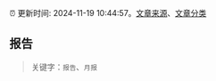 :alarm_clock: 更新时间: 2024-11-19 10:44:57。[文章来源](/README.md)、[文章分类](/TAGS.md)

## 报告


> 关键字：`报告`、`月报`



